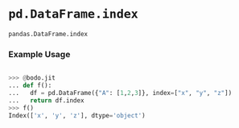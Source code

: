 # `pd.DataFrame.index`

`pandas.DataFrame.index`

### Example Usage

```py

>>> @bodo.jit
... def f():
...   df = pd.DataFrame({"A": [1,2,3]}, index=["x", "y", "z"])
...   return df.index
>>> f()
Index(['x', 'y', 'z'], dtype='object')
```

